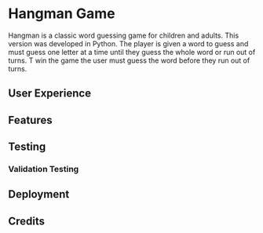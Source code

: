 # Hangman Game
Hangman is a classic word guessing game for children and adults. 
This version was developed in Python. The player is given a word to guess and must guess one letter at a time until they guess the whole word or run out of turns. T win the game the user must guess the word before they run out of turns. 

## User Experience

## Features

## Testing

### Validation Testing

## Deployment

## Credits